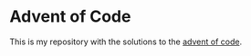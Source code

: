 # Advent of Code 

This is my repository with the solutions to the [advent of code](https://adventofcode.com).

